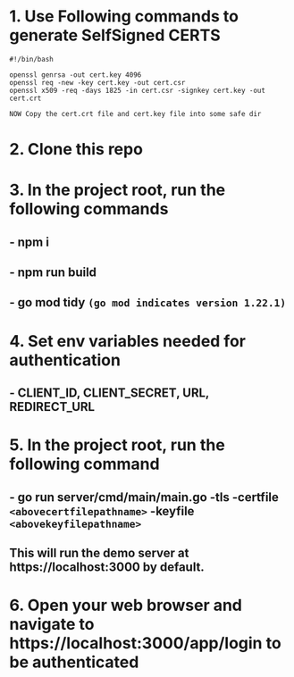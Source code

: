 # 1. Use Following commands to generate SelfSigned CERTS
	#!/bin/bash
	
	openssl genrsa -out cert.key 4096
	openssl req -new -key cert.key -out cert.csr
	openssl x509 -req -days 1825 -in cert.csr -signkey cert.key -out cert.crt
	
	NOW Copy the cert.crt file and cert.key file into some safe dir
	
# 2. Clone this repo
# 3. In the project root, run the following commands
## - npm i
## - npm run build
## - go mod tidy `(go mod indicates version 1.22.1)`
# 4. Set env variables needed for authentication
## - CLIENT_ID, CLIENT_SECRET, URL, REDIRECT_URL
# 5. In the project root, run the following command
## - go run server/cmd/main/main.go -tls -certfile `<abovecertfilepathname>` -keyfile `<abovekeyfilepathname>`
## This will run the demo server at https://localhost:3000 by default.
# 6. Open your web browser and navigate to https://localhost:3000/app/login to be authenticated
